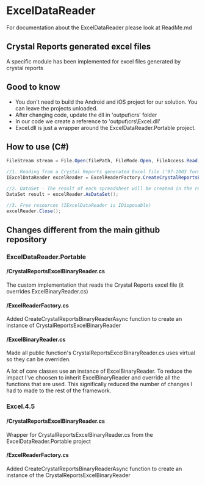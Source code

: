 ExcelDataReader
===============

For documentation about the ExcelDataReader please look at ReadMe.md

## Crystal Reports generated excel files
A specific module has been implemented for excel files generated by crystal reports

## Good to know
* You don't need to build the Android and iOS project for our solution. You can leave the projects unloaded.
* After changing code, update the dll in 'output\crs\' folder 
* In our code we create a reference to 'output\crs\Excel.dll'
* Excel.dll is just a wrapper around the ExcelDataReader.Portable project.

## How to use (C#)
```c#
FileStream stream = File.Open(filePath, FileMode.Open, FileAccess.Read);

//1. Reading from a Crystal Reports generated Excel file ('97-2003 format; *.xls)
IExcelDataReader excelReader = ExcelReaderFactory.CreateCrystalReportsBinaryReaderAsync(stream);

//2. DataSet - The result of each spreadsheet will be created in the result.Tables
DataSet result = excelReader.AsDataSet();

//3. Free resources (IExcelDataReader is IDisposable)
excelReader.Close();
```

## Changes different from the main github repository
### ExcelDataReader.Portable
#### /CrystalReportsExcelBinaryReader.cs
The custom implementation that reads the Crystal Reports excel file (it overrides ExcelBinaryReader.cs)
#### /ExcelReaderFactory.cs
Added CreateCrystalReportsBinaryReaderAsync function to create an instance of CrystalReportsExcelBinaryReader
#### /ExcelBinaryReader.cs
Made all public function's CrystalReportsExcelBinaryReader.cs uses virtual so they can be overriden. 

A lot of core classes use an instance of ExcelBinaryReader. 
To reduce the impact I've choosen to inherit ExcelBinaryReader and override all the functions that are used. 
This significally reduced the number of changes I had to made to the rest of the framework.

### Excel.4.5
#### /CrystalReportsExcelBinaryReader.cs
Wrapper for CrystalReportsExcelBinaryReader.cs from the ExcelDataReader.Portable project
#### /ExcelReaderFactory.cs
Added CreateCrystalReportsBinaryReaderAsync function to create an instance of the CrystalReportsExcelBinaryReader
